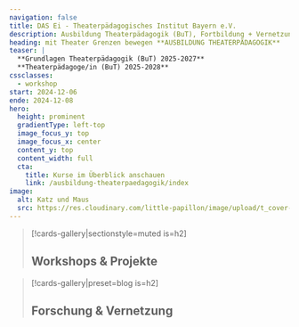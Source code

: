 ```yaml
---
navigation: false
title: DAS Ei - Theaterpädagogisches Institut Bayern e.V.
description: Ausbildung Theaterpädagogik (BuT), Fortbildung + Vernetzung in Nürnberg, München, Bayern
heading: mit Theater Grenzen bewegen **AUSBILDUNG THEATERPÄDAGOGIK** 
teaser: |
  **Grundlagen Theaterpädagogik (BuT) 2025-2027**
  **Theaterpädagoge/in (BuT) 2025-2028**
cssclasses:
  - workshop
start: 2024-12-06
ende: 2024-12-08
hero:
  height: prominent
  gradientType: left-top
  image_focus_y: top
  image_focus_x: center
  content_y: top
  content_width: full
  cta:
    title: Kurse im Überblick anschauen
    link: /ausbildung-theaterpaedagogik/index  
image:
  alt: Katz und Maus
  src: https://res.cloudinary.com/little-papillon/image/upload/t_cover-half-1200/dasei/aus0_home1.jpg
---
```



<!-- PUBLISH-FROM-HERE -->

> [!cards-gallery|sectionstyle=muted is=h2]
> ## **Workshops & Projekte**

> [!cards-gallery|preset=blog is=h2]
> ## **Forschung & Vernetzung**
